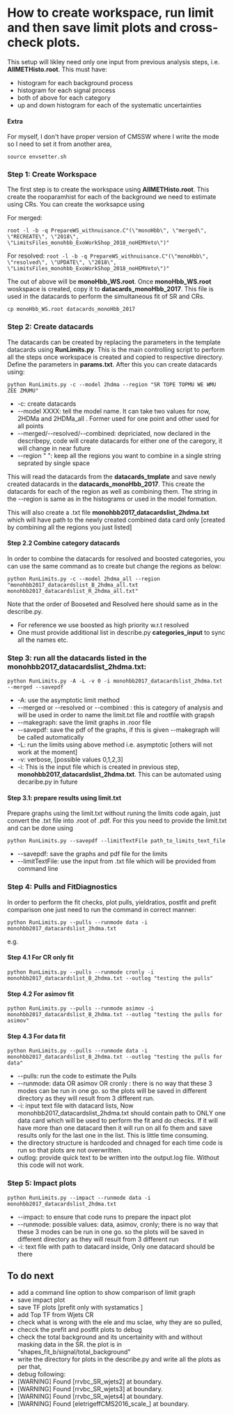 How to create workspace, run limit and then save limit plots and cross-check plots. 
===================================================================================

This setup will likley need only one input from previous analysis steps, i.e. **AllMETHisto.root**. This must have: 
 * histogram for each background process 
 * histogram for each signal process
 * both of above for each category 
 * up and down histogram for each of the systematic uncertainties 


#### Extra ####
For myself, I don't have proper version of CMSSW where I write the mode so I need to set it from another area, 

```source envsetter.sh ```

### Step 1: Create Workspace ### 
The first step is to create the workspace using **AllMETHisto.root**. This create the rooparamhist for each of the background we need to estimate using CRs. You can create the worksapce using
 
For merged: 

```root -l -b -q PrepareWS_withnuisance.C"(\"monoHbb\", \"merged\", \"RECREATE\", \"2018\", \"LimitsFiles_monohbb_ExoWorkShop_2018_noHEMVeto\")"```


For resolved: 
```root -l -b -q PrepareWS_withnuisance.C"(\"monoHbb\", \"resolved\", \"UPDATE\", \"2018\", \"LimitsFiles_monohbb_ExoWorkShop_2018_noHEMVeto\")"```


The out of above will be **monoHbb_WS.root**. Once **monoHbb_WS.root** woskspace is created, copy it to **datacards_monoHbb_2017**. This file is used in the datacards to perform the simultaneous fit of SR and CRs.


```cp monoHbb_WS.root datacards_monoHbb_2017```

### Step 2: Create datacards ### 
The datacards can be created by replacing the parameters in the template datacards using **RunLimits.py**. This is the main controlling script to perform all the steps once workspace is created and copied to respective directory. Define the parameters in **params.txt**. After this you can create datacards using: 

```python RunLimits.py -c --model 2hdma --region "SR TOPE TOPMU WE WMU ZEE ZMUMU"``` 

 * -c: create datacards 
 * --model XXXX: tell the model name. It can take two values for now, 2HDMa and 2HDMa_all . Former used for one point and other used for all points
 * --merged/--resolved/--combined: depriciated, now declared in the describepy, code will create datacards for either one of the caregory, it will change in near future
 * --region " ": keep all the regions you want to combine in a single string seprated by single space

This will read the datacards from the **datacards_tmplate** and save newly created datacards in the **datacards_monoHbb_2017**. 
This create the datacards for each of the region as well as combining them. The string in the --region is same as in the histograms or used in the model formation. 


This will also create a .txt file **monohbb2017_datacardslist_2hdma.txt** which will have path to the newly created combined data card only [created by combining all the regions you just listed]

#### Step 2.2 Combine category datacards ####
In order to combine the datacards for resolved and boosted categories, you can use the same command as to create but change the regions as below: 

```python RunLimits.py -c --model 2hdma_all --region "monohbb2017_datacardslist_B_2hdma_all.txt monohbb2017_datacardslist_R_2hdma_all.txt"```

Note that the order of Booseted and Resolved here should same as in the describe.py. 

 * For reference we use boosted as high priority w.r.t resolved 
 * One must provide additional list in describe.py **categories_input** to sync all the names etc. 

### Step 3: run all the datacards listed in the **monohbb2017_datacardslist_2hdma.txt**: ###

```python RunLimits.py -A -L -v 0 -i monohbb2017_datacardslist_2hdma.txt --merged --savepdf```

 * -A: use the asymptotic limit method 
 * --merged or --resolved or --combined : this is category of analysis and will be used in order to name the limit.txt file and rootfile with grapsh 
 * --makegraph: save the limit graphs in .roor file 
 * --savepdf: save the pdf of the graphs, if this is given --makegraph will be called automatically 
 * -L: run the limits using above method i.e. asymptotic [others will not work at the moment]
 * -v: verbose, [possible values 0,1,2,3]
 * -i: This is the input file which is created in previous step, **monohbb2017_datacardslist_2hdma.txt**. This can be automated using decaribe.py in future 

#### Step 3.1: prepare results using limit.txt ####

Prepare graphs using the limit.txt without runing the limits code again, just convert the .txt file into .root of .pdf. For this you need to provide the limit.txt and can be done using 

```python RunLimits.py --savepdf --limitTextFile path_to_limits_text_file```
 * --savepdf: save the graphs and pdf file for the limits 
 * --limitTextFile: use the input from .txt file which will be provided from command line 

### Step 4: Pulls and FitDiagnostics ###

In order to perform the fit checks, plot pulls, yieldratios, postfit and prefit comparison one just need to run the command in correct manner: 

```python RunLimits.py --pulls --runmode data -i monohbb2017_datacardslist_2hdma.txt``` 

e.g. 

#### Step 4.1 For CR only fit ####

```python RunLimits.py --pulls --runmode cronly -i monohbb2017_datacardslist_B_2hdma.txt --outlog "testing the pulls"```

#### Step 4.2 For asimov fit ####

```python RunLimits.py --pulls --runmode asimov -i monohbb2017_datacardslist_B_2hdma.txt --outlog "testing the pulls for asimov" ```

#### Step 4.3 For data fit ####

```python RunLimits.py --pulls --runmode data -i monohbb2017_datacardslist_B_2hdma.txt --outlog "testing the pulls for data"  ```



 * --pulls: run the code to estimate the Pulls 
 * --runmode: data OR asimov OR cronly : there is no way that these 3 modes can be run in one go. so the plots will be saved in different directory as they will result from 3 different run. 
 * -i: input text file with datacard lists, Now monohbb2017_datacardslist_2hdma.txt should contain path to ONLY one data card which will be used to perform the fit and do checks.
        If it will have more than one datacard then it will run on all fo them and save results only for the last one in the list. This is little time consuming. 
 * the directory structure is hardcoded and chnaged for each time code is run so that plots are not overwritten. 
 * outlog: provide quick text to be written into the output.log file. Without this code will not work. 

### Step 5:  Impact plots ### 

```python RunLimits.py --impact --runmode data -i monohbb2017_datacardslist_2hdma.txt```	

 * --impact: to ensure that code runs to prepare the inpact plot 
 * --runmode: possible values: data, asimov, cronly; there is no way that these 3 modes can be run in one go. so the plots will be saved in different directory as they will result from 3 different run
 * -i: text file with path to datacard inside, Only one datacard should be there 



## To do next ##
 * add a command line option to show comparison of limit graph 
 * save impact plot 
 * save TF plots  [prefit only with systamatics ]
 * add Top TF from Wjets CR 
 * check what is wrong with the ele and mu sclae, why they are so pulled, 
 * checck the prefit and postfit plots to debug 
 * check the total background and its uncertainity with and without masking data in the SR. the plot is in "shapes_fit_b/signal/total_background" 
 * write the directory for plots in the describe.py and write all the plots as per that,
 * debug following: 
  * [WARNING] Found [rrvbc_SR_wjets2] at boundary. 
  * [WARNING] Found [rrvbc_SR_wjets3] at boundary. 
  * [WARNING] Found [rrvbc_SR_wjets4] at boundary. 
  * [WARNING] Found [eletrigeffCMS2016_scale_] at boundary. 
 







